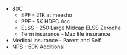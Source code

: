 
- 80C
	- EPF - 21K at meesho
	- PPF - 5K HDFC Acc
	- ELSS - 250 Large Midcap ELSS Zerodha
	- Term insurance - Max life insurance
- Medical Insurance - Parent and Self
- NPS - 50K Additional 
